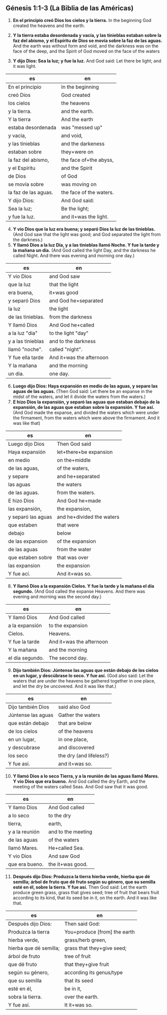 ## Génesis 1:1-3 (La Biblia de las Américas)

1. **En el principio creó Dios los cielos y la tierra.** In the beginning God created the heavens and the earth.

2. **Y la tierra estaba desordenada y vacía, y las tinieblas estaban sobre la faz del abismo, y el Espíritu de Dios se movía sobre la faz de las aguas.** And the earth was without form and void, and the darkness was on the face of the deep, and the Spirit of God moved on the face of the waters

3. **Y dijo Dios: Sea la luz; y fue la luz.** And God said: Let there be light; and it was light.

| es                   | en                      |
| -------------------- | ----------------------- |
| En el principio      | In the beginning        |
| creó Dios            | God created             |
| los cielos           | the heavens             |
| y la tierra.         | and the earth.          |
| Y la tierra          | And the earth           |
| estaba desordenada   | was "messed up"         |
| y vacia,             | and void,               |
| y las tinieblas      | and the darkeness       |
| estaban sobre        | they+were on            |
| la faz del abismo,   | the face of+the abyss,  |
| y el Espíritu        | and the Spirit          |
| de Dios              | of God                  |
| se movía sobre       | was moving on           |
| la faz de las aguas. | the face of the waters. |
| Y dijo Dios:         | And God said:           |
| Sea la luz;          | Be the light;           |
| y fue la luz.        | and it+was the light.   |

4. **Y vio Dios que la luz era buena; y separó Dios la luz de las tinieblas.** (And God saw that the light was good; and God separated the light from the darkness.)
5. **Y llamó Dios a la luz Día, y a las tinieblas llamó Noche. Y fue la tarde y la mañana un día.** (And God called the light Day, and the darkness he called Night. And there was evening and morning one day.)

| es                | en                       |
| ----------------- | ------------------------ |
| Y vio Dios        | and God saw              |
| que la luz        | that the light           |
| era buena,        | it+was good              |
| y separó Dios     | and God he+separated     |
| la luz            | the light                |
| de las tinieblas. | from the darkness        |
| Y llamó Dios      | And God he+called        |
| a la luz "dia"    | to the light "day"       |
| y a las tinieblas | and to the darkness      |
| llamó "noche".    | called "night".          |
| Y fue ella tarde  | And it+was the afternoon |
| Y la mañana       | and the morning          |
| un dia.           | one day.                 |

6. **Luego dijo Dios: Haya expansión en medio de las aguas, y separe las aguas de las aguas.** (Then God said: Let there be an expanse in the midst of the waters, and let it divide the waters from the waters.)
7. **E hizo Dios la expansión, y separó las aguas que estaban debajo de la expansión, de las aguas que estaban sobre la expansión. Y fue así.** (And God made the expanse, and divided the waters which were under the firmament, from the waters which were above the firmament. And it was like that)

| es                 | en                        |
| ------------------ | ------------------------- |
| Luego dijo Dios    | Then God said             |
| Haya expansión     | let+there+be expansion    |
| en medio           | on the+middle             |
| de las aguas,      | of the waters,            |
| y separe           | and he+separated          |
| las aguas          | the waters                |
| de las aguas.      | from the waters.          |
| E hizo Dios        | And God he+made           |
| las expansión,     | the expansion,            |
| y separó las aguas | and he+divided the waters |
| que estaben        | that were                 |
| debajo             | below                     |
| de las expansion   | of the expansion          |
| de las aguas       | from the water            |
| que estaben sobre  | that was over             |
| las expansion      | the expansion             |
| Y fue ací.         | And it+was so.            |

8. **Y llamó Dios a la expansión Cielos. Y fue la tarde y la mañana el día segundo.** (And God called the expanse Heavens. And there was evening and morning was the second day.)

| es              | en                       |
| --------------- | ------------------------ |
| Y llamó Dios    | And God called           |
| a la expansión  | to the expansion         |
| Cielos.         | Heavens.                 |
| Y fue la tarde  | And it+was the afternoon |
| Y la mañana     | and the morning          |
| el día segundo. | The second day.          |

9. **Dijo también Dios: Júntense las aguas que están debajo de los cielos en un lugar, y descúbrase lo seco. Y fue así.** (God also said: Let the waters that are under the heavens be gathered together in one place, and let the dry be uncovered. And it was like that.)

| es                 | en                      |
| ------------------ | ----------------------- |
| Dijo también Dios  | said also God           |
| Júntense las aguas | Gather the waters       |
| que están debajo   | that are below          |
| de los cielos      | of the heavens          |
| en un lugar,       | in one place,           |
| y descubrase       | and discovered          |
| los seco           | the dry (and lifeless?) |
| Y fue así.         | and it+was so.          |

10. **Y llamó Dios a lo seco Tierra, y a la reunión de las aguas llamó Mares. Y vio Dios que era bueno.** And God called the dry Earth, and the meeting of the waters called Seas. And God saw that it was good.

| es             | en                 |
| -------------- | ------------------ |
| Y llamo Dios   | And God called     |
| a lo seco      | to the dry         |
| tierra,        | earth,             |
| y a la reunión | and to the meeting |
| de las aguas   | of the waters      |
| llamó Mares.   | He+called Sea.     |
| Y vio Dios     | And saw God        |
| que era bueno. | the it+was good.   |

11. **Después dijo Dios: Produzca la tierra hierba verde, hierba que dé semilla; árbol de fruto que dé fruto según su género, que su semilla esté en él, sobre la tierra. Y fue así.** Then God said: Let the earth produce green grass, grass that gives seed; tree of fruit that bears fruit according to its kind, that its seed be in it, on the earth. And it was like that.

| es                     | en                             |
| ---------------------- | ------------------------------ |
| Después dijo Dios:     | Then said God:                 |
| Produzca la tierra     | You+produce \[from\] the earth |
| hierba verde,          | grass/herb green,              |
| hierba que dé semilla; | grass that they+give seed;     |
| árbol de fruto         | tree of fruit                  |
| que dé fruto           | that they+give fruit           |
| según su género,       | according its genus/type       |
| que su semilla         | that its seed                  |
| esté en él,            | be in it,                      |
| sobra la tierra.       | over the earth.                |
| Y fue así.             | It it+was so.                  |
